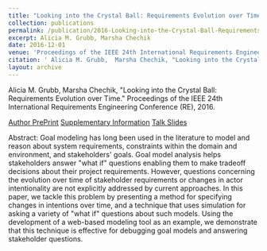 ```yaml
---
title: "Looking into the Crystal Ball: Requirements Evolution over Time"
collection: publications
permalink: /publication/2016-Looking-into-the-Crystal-Ball-Requirements-Evolution-over-Time
excerpt: Alicia M. Grubb, Marsha Chechik
date: 2016-12-01
venue: 'Proceedings of the IEEE 24th International Requirements Engineering Conference (RE)'
citation: ' Alicia M. Grubb,  Marsha Chechik, "Looking into the Crystal Ball: Requirements Evolution over Time." Proceedings of the IEEE 24th International Requirements Engineering Conference (RE), 2016.'
layout: archive
---
```

 Alicia M. Grubb,  Marsha Chechik, "Looking into the Crystal Ball: Requirements Evolution over Time." Proceedings of the IEEE 24th International Requirements Engineering Conference (RE), 2016.

[Author PrePrint](http://www.cs.toronto.edu/~amgrubb/archive/RE16.pdf) [Supplementary Information](http://www.cs.toronto.edu/~amgrubb/archive/RE16-Supplement/) [Talk Slides](http://www.cs.toronto.edu/~amgrubb/archive/RE16-Talk.pdf)

Abstract: Goal modeling has long been used in the literature to model and reason about system requirements, constraints within the domain and environment, and stakeholders' goals. Goal model analysis helps stakeholders answer "what if" questions enabling them to make tradeoff decisions about their project requirements. However, questions concerning the evolution over time of stakeholder requirements or changes in actor intentionality are not explicitly addressed by current approaches. In this paper, we tackle this problem by presenting a method for specifying changes in intentions over time, and a technique that uses simulation for asking a variety of "what if" questions about such models. Using the development of a web-based modeling tool as an example, we demonstrate that this technique is effective for debugging goal models and answering stakeholder questions.
